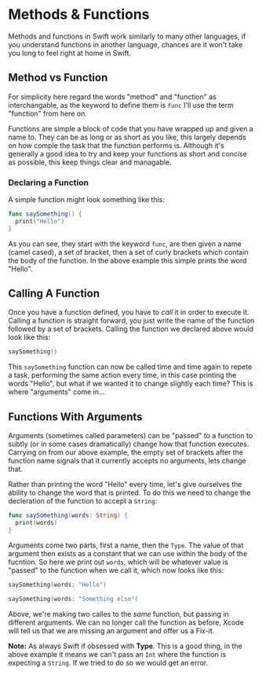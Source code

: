 # Methods & Functions

Methods and functions in Swift work similarly to many other languages, if you understand functions in another language, chances are it won't take you long to feel right at home in Swift.

## Method vs Function

For simplicity here regard the words "method" and "function" as interchangable, as the keyword to define them is `func` I'll use the term "function" from here on.

Functions are simple a block of code that you have wrapped up and given a name to. They can be as long or as short as you like, this largely depends on how comple the task that the function performs is. Although it's generally a good idea to try and keep your functions as short and concise as possible, this keep things clear and managable.


### Declaring a Function

A simple function might look something like this:

```Swift
func saySomething() {
  print("Hello")
}
```
As you can see, they start with the keyword `func`, are then given a name (camel cased), a set of bracket, then a set of curly brackets which contain the body of the function. In the above example this simple prints the word "Hello".


## Calling A Function

Once you have a function defined, you have to *call* it in order to execute it. Calling a function is straight forward, you just write the name of the function followed by a set of brackets. Calling the function we declared above would look like this:

```Swift
saySomething()
```

This `saySomething` function can now be called time and time again to repete a task, performing the same action every time, in this case printing the words "Hello", but what if we wanted it to change slightly each time? This is where "arguments" come in...

## Functions With Arguments

Arguments (sometimes called parameters) can be "passed" to a function to subtly (or in some cases dramatically) change how that function executes. Carrying on from our above example, the empty set of brackets after the function name signals that it currently accepts no arguments, lets change that.

Rather than printing the word "Hello" every time, let's give ourselves the ability to change the word that is printed. To do this we need to change the decleration of the function to accept a `String`:

```Swift
func saySomething(words: String) {
  print(words)
}
```

Arguments come two parts, first a name, then the `Type`. The value of that argument then exists as a constant that we can use within the body of the fucntion. So here we print out `words`, which will be whatever value is "passed" to the function when we call it, which now looks like this:

```Swift
saySomething(words: "Hello")

saySomething(words: "Something else")
```

Above, we're making two calles to the *same* function, but passing in different arguments. We can no longer call the function as before, Xcode will tell us that we are missing an argument and offer us a Fix-it.

**Note:** As always Swift if obsessed with **Type**. This is a good thing, in the above example it means we can't pass an `Int` where the function is expecting a `String`. If we tried to do so we would get an error.

